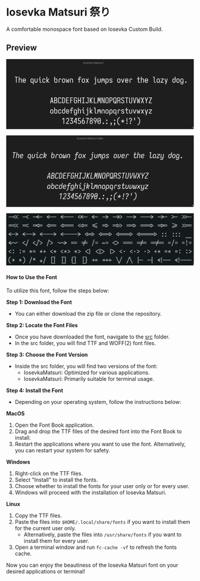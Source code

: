 # Iosevka Matsuri 祭り

A comfortable monospace font based on Iosevka Custom Build.

## Preview

![preview](./assets/preview.png)

![preview-italic](./assets/preview-italic.png)

![ligatures](./assets/ligatures.png)

#### How to Use the Font

To utilize this font, follow the steps below:

**Step 1: Download the Font**
- You can either download the zip file or clone the repository.

**Step 2: Locate the Font Files**
- Once you have downloaded the font, navigate to the [src](../src/) folder.
- In the src folder, you will find TTF and WOFF(2) font files.

**Step 3: Choose the Font Version**
- Inside the src folder, you will find two versions of the font:
  - IosevkaMatsuri: Optimized for various applications.
  - IosevkaMatsuri: Primarily suitable for terminal usage.

**Step 4: Install the Font**
- Depending on your operating system, follow the instructions below:

**MacOS**
1. Open the Font Book application.
2. Drag and drop the TTF files of the desired font into the Font Book to install.
3. Restart the applications where you want to use the font. Alternatively, you can restart your system for safety.

**Windows**
1. Right-click on the TTF files.
2. Select "Install" to install the fonts.
3. Choose whether to install the fonts for your user only or for every user.
4. Windows will proceed with the installation of Iosevka Matsuri.

**Linux**
1. Copy the TTF files.
2. Paste the files into `$HOME/.local/share/fonts` if you want to install them for the current user only.
   - Alternatively, paste the files into `/usr/share/fonts` if you want to install them for every user.
3. Open a terminal window and run `fc-cache -vf` to refresh the fonts cache.

Now you can enjoy the beautiness of the Iosevka Matsuri font on your desired applications or terminal!